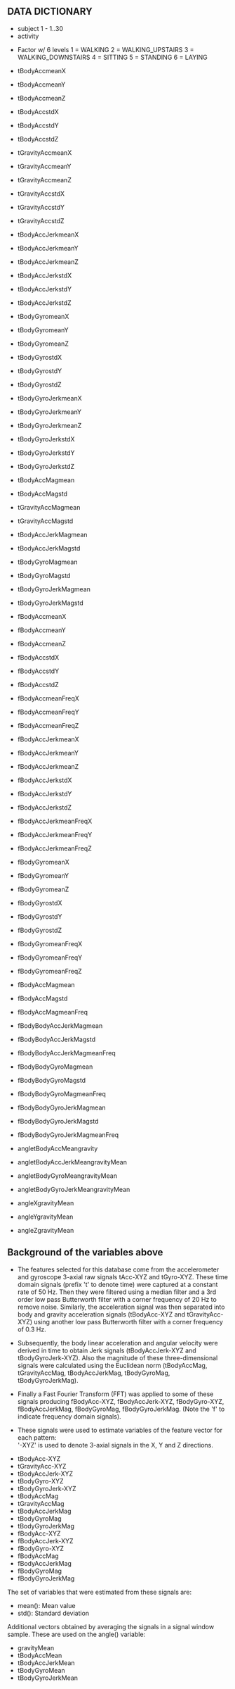 ## DATA DICTIONARY

* subject 1
      - 1..30
* activity
 -	Factor w/ 6 levels 
 		1 = WALKING
		2 = WALKING_UPSTAIRS
		3 = WALKING_DOWNSTAIRS
		4 = SITTING
		5 = STANDING
		6 = LAYING

* tBodyAccmeanX
* tBodyAccmeanY
* tBodyAccmeanZ

* tBodyAccstdX
* tBodyAccstdY
* tBodyAccstdZ

* tGravityAccmeanX
* tGravityAccmeanY
* tGravityAccmeanZ 

* tGravityAccstdX
* tGravityAccstdY
* tGravityAccstdZ

* tBodyAccJerkmeanX
* tBodyAccJerkmeanY 
* tBodyAccJerkmeanZ

* tBodyAccJerkstdX
* tBodyAccJerkstdY
* tBodyAccJerkstdZ

* tBodyGyromeanX
* tBodyGyromeanY
* tBodyGyromeanZ

* tBodyGyrostdX
* tBodyGyrostdY
* tBodyGyrostdZ

* tBodyGyroJerkmeanX
* tBodyGyroJerkmeanY
* tBodyGyroJerkmeanZ

* tBodyGyroJerkstdX
* tBodyGyroJerkstdY
* tBodyGyroJerkstdZ

* tBodyAccMagmean
* tBodyAccMagstd

* tGravityAccMagmean
* tGravityAccMagstd

* tBodyAccJerkMagmean
* tBodyAccJerkMagstd

* tBodyGyroMagmean
* tBodyGyroMagstd

* tBodyGyroJerkMagmean 
* tBodyGyroJerkMagstd                     

* fBodyAccmeanX
* fBodyAccmeanY
* fBodyAccmeanZ

* fBodyAccstdX
* fBodyAccstdY
* fBodyAccstdZ

* fBodyAccmeanFreqX
* fBodyAccmeanFreqY
* fBodyAccmeanFreqZ

* fBodyAccJerkmeanX
* fBodyAccJerkmeanY
* fBodyAccJerkmeanZ

* fBodyAccJerkstdX
* fBodyAccJerkstdY
* fBodyAccJerkstdZ

* fBodyAccJerkmeanFreqX                   
* fBodyAccJerkmeanFreqY                   
* fBodyAccJerkmeanFreqZ                   

* fBodyGyromeanX
* fBodyGyromeanY
* fBodyGyromeanZ

* fBodyGyrostdX
* fBodyGyrostdY
* fBodyGyrostdZ

* fBodyGyromeanFreqX
* fBodyGyromeanFreqY
* fBodyGyromeanFreqZ

* fBodyAccMagmean
* fBodyAccMagstd

* fBodyAccMagmeanFreq
* fBodyBodyAccJerkMagmean
* fBodyBodyAccJerkMagstd
* fBodyBodyAccJerkMagmeanFreq
* fBodyBodyGyroMagmean
* fBodyBodyGyroMagstd
* fBodyBodyGyroMagmeanFreq
* fBodyBodyGyroJerkMagmean
* fBodyBodyGyroJerkMagstd
* fBodyBodyGyroJerkMagmeanFreq
* angletBodyAccMeangravity
* angletBodyAccJerkMeangravityMean
* angletBodyGyroMeangravityMean
* angletBodyGyroJerkMeangravityMean
* angleXgravityMean
* angleYgravityMean
* angleZgravityMean

## Background of the variables above

* The features selected for this database come from the accelerometer and gyroscope 3-axial raw signals tAcc-XYZ and tGyro-XYZ. These time domain signals (prefix 't' to denote time) were captured at a constant rate of 50 Hz. Then they were filtered using a median filter and a 3rd order low pass Butterworth filter with a corner frequency of 20 Hz to remove noise. Similarly, the acceleration signal was then separated into body and gravity acceleration signals (tBodyAcc-XYZ and tGravityAcc-XYZ) using another low pass Butterworth filter with a corner frequency of 0.3 Hz. 

* Subsequently, the body linear acceleration and angular velocity were derived in time to obtain Jerk signals (tBodyAccJerk-XYZ and tBodyGyroJerk-XYZ). Also the magnitude of these three-dimensional signals were calculated using the Euclidean norm (tBodyAccMag, tGravityAccMag, tBodyAccJerkMag, tBodyGyroMag, tBodyGyroJerkMag). 

* Finally a Fast Fourier Transform (FFT) was applied to some of these signals producing fBodyAcc-XYZ, fBodyAccJerk-XYZ, fBodyGyro-XYZ, fBodyAccJerkMag, fBodyGyroMag, fBodyGyroJerkMag. (Note the 'f' to indicate frequency domain signals). 

* These signals were used to estimate variables of the feature vector for each pattern:  
'-XYZ' is used to denote 3-axial signals in the X, Y and Z directions.

- tBodyAcc-XYZ
- tGravityAcc-XYZ
- tBodyAccJerk-XYZ
- tBodyGyro-XYZ
- tBodyGyroJerk-XYZ
- tBodyAccMag
- tGravityAccMag
- tBodyAccJerkMag
- tBodyGyroMag
- tBodyGyroJerkMag
- fBodyAcc-XYZ
- fBodyAccJerk-XYZ
- fBodyGyro-XYZ
- fBodyAccMag
- fBodyAccJerkMag
- fBodyGyroMag
- fBodyGyroJerkMag

The set of variables that were estimated from these signals are: 

- mean(): Mean value
- std(): Standard deviation

Additional vectors obtained by averaging the signals in a signal window sample. These are used on the angle() variable:

- gravityMean
- tBodyAccMean
- tBodyAccJerkMean
- tBodyGyroMean
- tBodyGyroJerkMean
